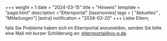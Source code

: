 +++
weight = 1
date = "2024-03-15"
title = "Hinweis"
template = "page.html"
description ="Elternportal"
[taxonomies]
tags = [ "Aktuelles" , "Mitteilungen"]
[extra]
notification = "2024-03-20"
+++
Liebe Eltern,

falls Sie Probleme haben sich im Elternportal anzumelden, senden Sie
bitte eine Mail mit kurzer Schilderung an: [elternportal@vs-p.de](mailto:elternportal@vs-p.de).

<!-- more -->

